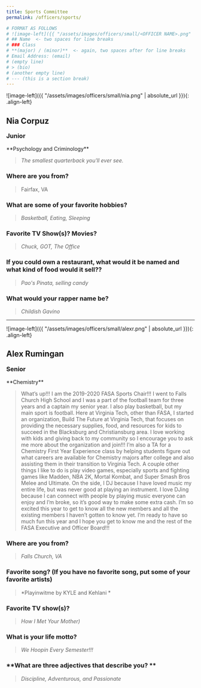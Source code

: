 ```yaml
---
title: Sports Committee
permalink: /officers/sports/

# FORMAT AS FOLLOWS
# ![image-left]({{ "/assets/images/officers/small/<OFFICER NAME>.png" | absolute_url }}){: .align-left}
# ## Name  <- two spaces for line breaks
# ### Class
# **(major) / (minor)**  <- again, two spaces after for line breaks
# Email Address: (email)
# (empty line)
# > (bio)
# (another empty line)
# --- (this is a section break)
---
```


![image-left]({{ "/assets/images/officers/small/nia.png" | absolute_url }}){: .align-left}
## Nia Corpuz
<p style="margin-bottom: 0.45em; padding: 0"><a href="https://www.instagram.com/niacorpuz/" style="margin: 0; padding: 0"><i class="fa fa-2x fa-fw fa-instagram" style="color: #494e48"></i></a>
<a href="mailto:njcorpuz@vt.edu" style="margin: 0; padding: 0"><i class="fa fa-2x fa-fw fa-envelope" style="color: #494e48"></i></a></p>
<h3 style="margin-top: 0">Junior</h3>
**Psychology and Criminology**

> *The smallest quarterback you'll ever see.*

### **Where are you from?**
> Fairfax, VA

### **What are some of your favorite hobbies?**

> *Basketball, Eating, Sleeping*

### **Favorite TV Show(s)? Movies?**

> *Chuck, GOT, The Office*

### **If you could own a restaurant, what would it be named and what kind of food would it sell??**

> *Pao's Pinata, selling candy*

### **What would your rapper name be?**

> *Childish Gavino*

---

![image-left]({{ "/assets/images/officers/small/alexr.png" | absolute_url }}){: .align-left}
## Alex Rumingan
<p style="margin-bottom: 0.45em; padding: 0"><a href="https://www.instagram.com/lexionboard/" style="margin: 0; padding: 0"><i class="fa fa-2x fa-fw fa-instagram" style="color: #494e48"></i></a>
<a href="mailto:rumi33@vt.edu" style="margin: 0; padding: 0"><i class="fa fa-2x fa-fw fa-envelope" style="color: #494e48"></i></a></p>
<h3 style="margin-top: 0">Senior</h3>
**Chemistry**

> What’s up!!! I am the 2019-2020 FASA Sports Chair!!! I went to Falls Church High School and I was a part of the football team for three years and a captain my senior year. I also play basketball, but my main sport is football. Here at Virginia Tech, other than FASA, I started an organization, Build The Future at Virginia Tech, that focuses on providing the necessary supplies, food, and resources for kids to succeed in the Blacksburg and Christiansburg area. I love working with kids and giving back to my community so I encourage you to ask me more about the organization and join!!! I’m also a TA for a Chemistry First Year Experience class by helping students figure out what careers are available for Chemistry majors after college and also assisting them in their transition to Virginia Tech. A couple other things I like to do is play video games, especially sports and fighting games like Madden, NBA 2K, Mortal Kombat, and Super Smash Bros Melee and Ultimate. On the side, I DJ because I have loved music my entire life, but was never good at playing an instrument. I love DJing because I can connect with people by playing music everyone can enjoy and I’m broke, so it’s good way to make some extra cash. I’m so excited this year to get to know all the new members and all the existing members I haven’t gotten to know yet. I’m ready to have so much fun this year and I hope you get to know me and the rest of the FASA Executive and Officer Board!!!

### **Where are you from?**
> *Falls Church, VA*

### **Favorite song? (If you have no favorite song, put some of your favorite artists)**

> *Playinwitme by KYLE and Kehlani *

### **Favorite TV show(s)?**

> *How I Met Your Mother)*

### **What is your life motto?**

> *We Hoopin Every Semester!!!*

### **What are three adjectives that describe you? **

> *Discipline, Adventurous, and Passionate*
